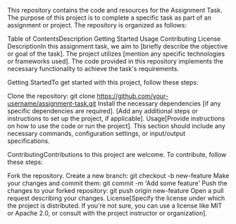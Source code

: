 This repository contains the code and resources for the Assignment Task. The purpose of this project is to complete a specific task as part of an assignment or project. The repository is organized as follows:

Table of ContentsDescription
Getting Started
Usage
Contributing
License
DescriptionIn this assignment task, we aim to [briefly describe the objective or goal of the task]. The project utilizes [mention any specific technologies or frameworks used]. The code provided in this repository implements the necessary functionality to achieve the task's requirements.

Getting StartedTo get started with this project, follow these steps:

Clone the repository: git clone https://github.com/your-username/assignment-task.git
Install the necessary dependencies [if any specific dependencies are required].
[Add any additional steps or instructions to set up the project, if applicable].
Usage[Provide instructions on how to use the code or run the project]. This section should include any necessary commands, configuration settings, or input/output specifications.

ContributingContributions to this project are welcome. To contribute, follow these steps:

Fork the repository.
Create a new branch: git checkout -b new-feature
Make your changes and commit them: git commit -m 'Add some feature'
Push the changes to your forked repository: git push origin new-feature
Open a pull request describing your changes.
License[Specify the license under which the project is distributed. If you're not sure, you can use a license like MIT or Apache 2.0, or consult with the project instructor or organization].
